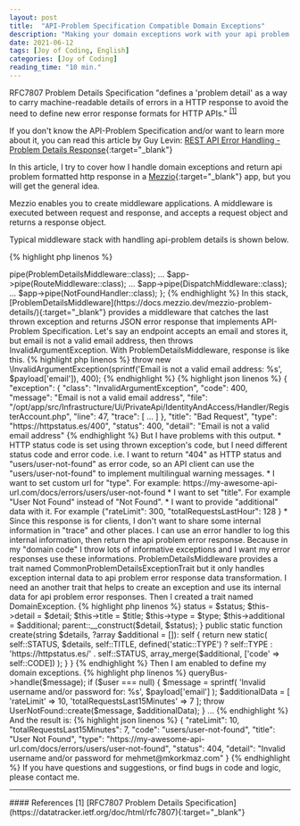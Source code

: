 ```yaml
---
layout: post
title:  "API-Problem Specification Compatible Domain Exceptions"
description: "Making your domain exceptions work with your api problem library<br/>(RFC7807 Problem Details for HTTP APIs)"
date: 2021-06-12
tags: [Joy of Coding, English]
categories: [Joy of Coding]
reading_time: "10 min."
---
```



RFC7807 Problem Details Specification "defines a 'problem detail' as a way to carry machine-readable details of errors in a HTTP response to avoid the need to define new error response formats for HTTP APIs." <sup>[[1]](#references-1)</sup>

If you don't know the API-Problem Specification and/or want to learn more about it, you can read this article by Guy Levin: [REST API Error Handling - Problem Details Response](https://blog.restcase.com/rest-api-error-handling-problem-details-response/){:target="_blank"} 

In this article, I try to cover how I handle domain exceptions and return api problem formatted http response in a [Mezzio](https://docs.mezzio.dev/){:target="_blank"} app, but you will get the general idea.

Mezzio enables you to create middleware applications. A middleware is executed between request and response, and accepts a request object and returns a response object.

Typical middleware stack with handling api-problem details is shown below.


{% highlight php linenos %}

<?php

declare(strict_types=1);

use Mezzio\Application;
use Mezzio\MiddlewareFactory;
use Psr\Container\ContainerInterface;
use Mezzio\ProblemDetails\ProblemDetailsMiddleware;
use Mezzio\Router\Middleware\DispatchMiddleware;
use Mezzio\Router\Middleware\RouteMiddleware;
use Mezzio\Handler\NotFoundHandler;


return static function (Application $app, MiddlewareFactory $factory, ContainerInterface $container) : void {

    $app->pipe(ProblemDetailsMiddleware::class);
    ...
    $app->pipe(RouteMiddleware::class);
    ...
    $app->pipe(DispatchMiddleware::class);
    ...
    $app->pipe(NotFoundHandler::class);
};


{% endhighlight %}

In this stack, [ProblemDetailsMiddleware](https://docs.mezzio.dev/mezzio-problem-details/){:target="_blank"} provides a middleware that catches the last thrown exception and returns JSON error response that implements API-Problem Specification.

Let's say an endpoint accepts an email and stores it, but email is not a valid email address, then throws InvalidArgumentException. With ProblemDetailsMiddleware, response is like this.

{% highlight php linenos %}

throw new \InvalidArgumentException(sprintf('Email is not a valid email address: %s', $payload['email']), 400);

{% endhighlight %}


{% highlight json linenos %}
{
  "exception": {
    "class": "InvalidArgumentException",
    "code": 400,
    "message": "Email is not a valid email address",
    "file": "/opt/app/src/Infrastructure/Ui/PrivateApi/IdentityAndAccess/Handler/RegisterAccount.php",
    "line": 47,
    "trace": [
        ...
    ]
  },
  "title": "Bad Request",
  "type": "https://httpstatus.es/400",
  "status": 400,
  "detail": "Email is not a valid email address"

{% endhighlight %}


But I have problems with this output.

* HTTP status code is set using thrown exception's code, but I need different status code and error code. i.e. I want to return "404" as HTTP status and "users/user-not-found" as error code, so an API client can use the "users/user-not-found" to implement multilingual warning messages.
* I want to set custom url for "type". For example: https://my-awesome-api-url.com/docs/errors/users/user-not-found
* I want to set "title". For example "User Not Found" instead of "Not Found".
* I want to provide "additional" data with it. For example {"rateLimit": 300, "totalRequestsLastHour": 128 }
* Since this response is for clients, I don't want to share some internal information in "trace" and other places. I can use an error handler to log this internal information, then return the api problem error response.


Because in my "domain code" I throw lots of informative exceptions and I want my error responses use these informations.

ProblemDetailsMiddleware provides a trait named CommonProblemDetailsExceptionTrait but it only handles exception internal data to api problem error response data transformation. I need an another trait that helps to create an exception and use its internal data for api problem error responses.

Then I created a trait named DomainException.


{% highlight php linenos %}

<?php

declare(strict_types=1);

namespace MyApplication\Domain\Shared\Exception;

use Mezzio\ProblemDetails\Exception\CommonProblemDetailsExceptionTrait;

use function array_merge;
use function defined;

trait DomainException
{
    use CommonProblemDetailsExceptionTrait;

    private function __construct(int $status, string $detail, string $title, string $type, array $additional)
    {
        $this->status     = $status;
        $this->detail     = $detail;
        $this->title      = $title;
        $this->type       = $type;
        $this->additional = $additional;
        parent::__construct($detail, $status);
    }

    public static function create(string $details, ?array $additional = []): self
    {
        return new static(
            self::STATUS,
            $details,
            self::TITLE,
            defined('static::TYPE') ? self::TYPE : 'https://httpstatus.es/' . self::STATUS,
            array_merge($additional, ['code' => self::CODE])
        );
    }
}


{% endhighlight %}

Then I am enabled to define my domain exceptions.

{% highlight php linenos %}

<?php

declare(strict_types=1);

namespace MyApplication\Domain\Administrators\Exception;

use Mezzio\ProblemDetails\Exception\ProblemDetailsExceptionInterface;
use Exception;
use MyApplication\Domain\Shared\Exception\DomainException;

class UserNotFound extends Exception implements ProblemDetailsExceptionInterface
{
    use DomainException;

    private const STATUS = 404;
    private const CODE   = 'users/user-not-found';
    private const TYPE   = 'https://my-awesome-api-url.com/docs/errors/users/user-not-found';
    private const TITLE  = 'User Not Found';
}

{% endhighlight %}


Using this exception, my hypothetical final code is completed.

{% highlight php linenos %}
<?php

...

use MyApplication\Domain\Administrators\Exception\UserNotFound;

...

$message = new AuthenticateUserWithEmail($payload['email'], $payload['password']);

$user = $this->queryBus->handle($message);

if ($user === null) {
    $message = sprintf(
        'Invalid username and/or password for: %s', 
        $payload['email']
    );
    $additionalData = [
        'rateLimit'             => 10,
        'totalRequestsLast15Minutes' => 7
    ];
    throw UserNotFound::create($message, $additionalData);
}

...

{% endhighlight %}

And the result is:

{% highlight json linenos %}

{
  "rateLimit": 10,
  "totalRequestsLast15Minutes": 7,
  "code": "users/user-not-found",
  "title": "User Not Found",
  "type": "https://my-awesome-api-url.com/docs/errors/users/user-not-found",
  "status": 404,
  "detail": "Invalid username and/or password for mehmet@mkorkmaz.com"
}
{% endhighlight %}


If you have questions and suggestions, or find bugs in code and logic, please contact me.

<hr/>

#### References

<a name="references-1">[1]</a> [RFC7807 Problem Details Specification](https://datatracker.ietf.org/doc/html/rfc7807){:target="_blank"}



